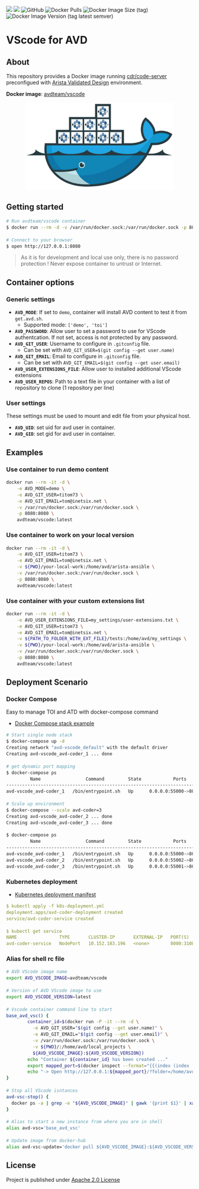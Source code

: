 ![](https://img.shields.io/badge/Arista-CVP%20Automation-blue)  ![](https://img.shields.io/badge/Arista-EOS%20Automation-blue) ![GitHub](https://img.shields.io/github/license/arista-netdevops-community/docker-avd-vscode) ![Docker Pulls](https://img.shields.io/docker/pulls/avdteam/vscode) ![Docker Image Size (tag)](https://img.shields.io/docker/image-size/avdteam/vscode/latest) ![Docker Image Version (tag latest semver)](https://img.shields.io/docker/v/avdteam/vscode/latest)
# VScode for AVD

## About

This repository provides a Docker image running [cdr/code-server](https://github.com/cdr/code-server/) preconfigued with [Arista Validated Design](https://www.avd.sh) environment.

__Docker image__: [avdteam/vscode](https://hub.docker.com/repository/docker/avdteam/vscode)

<p align="center"><img src="medias/AVD%20-%20Docker%20Logo%20transparent%20bg.png" alt="Arista AVD Docker Image" width="400"/></p>

## Getting started

```bash
# Run avdteam/vscode container
$ docker run --rm -d -v /var/run/docker.sock:/var/run/docker.sock -p 8080:8080 avdteam/vscode:latest

# Connect to your browser
$ open http://127.0.0.1:8080
```

> As it is for development and local use only, there is no password protection ! Never expose container to untrust or Internet.

## Container options

### Generic settings

- __`AVD_MODE`__: If set to `demo`, container will install AVD content to test it from `get.avd.sh`.
  - Supported mode: `['demo', 'toi']`
- __`AVD_PASSWORD`__: Allow user to set a password to use for VScode authentcation. If not set, access is not protected by any password.
- __`AVD_GIT_USER`__: Username to configure in `.gitconfig` file.
  - Can be set with `AVD_GIT_USER=$(git config --get user.name)`
- __`AVD_GIT_EMAIL`__: Email to configure in `.gitconfig` file.
  - Can be set with `AVD_GIT_EMAIL=$(git config --get user.email)`
- __`AVD_USER_EXTENSIONS_FILE`__: Allow user to installed additional VScode extensions
- __`AVD_USER_REPOS`__: Path to a text file in your container with a list of repository to clone (1 repository per line)

### User settings

These settings must be used to mount and edit file from your physical host.

- __`AVD_UID`__: set uid for avd user in container.
- __`AVD_GID`__: set gid for avd user in container.

## Examples

### Use container to run demo content

```bash
docker run --rm -it -d \
    -e AVD_MODE=demo \
    -e AVD_GIT_USER=titom73 \
    -e AVD_GIT_EMAIL=tom@inetsix.net \
    -v /var/run/docker.sock:/var/run/docker.sock \
    -p 8080:8080 \
    avdteam/vscode:latest
```

### Use container to work on your local version

```bash
docker run --rm -it -d \
    -e AVD_GIT_USER=titom73 \
    -e AVD_GIT_EMAIL=tom@inetsix.net \
    -v ${PWD}/your-local-work:/home/avd/arista-ansible \
    -v /var/run/docker.sock:/var/run/docker.sock \
    -p 8080:8080 \
    avdteam/vscode:latest
```

### Use container with your custom extensions list

```bash
docker run --rm -it -d \
    -e AVD_USER_EXTENSIONS_FILE=my_settings/user-extensions.txt \
    -e AVD_GIT_USER=titom73 \
    -e AVD_GIT_EMAIL=tom@inetsix.net \
    -v ${PATH_TO_FOLDER_WITH_EXT_FILE}/tests:/home/avd/my_settings \
    -v ${PWD}/your-local-work:/home/avd/arista-ansible \
    -v /var/run/docker.sock:/var/run/docker.sock \
    -p 8080:8080 \
    avdteam/vscode:latest
```

## Deployment Scenario

### Docker Compose

Easy to manage TOI and ATD with docker-compose command

- [Docker Compose stack example](./docker-compose.yml)

```bash
# Start single node stack
$ docker-compose up -d
Creating network "avd-vscode_default" with the default driver
Creating avd-vscode_avd-coder_1 ... done

# get dynamic port mapping
$ docker-compose ps
         Name                 Command         State            Ports
-----------------------------------------------------------------------------
avd-vscode_avd-coder_1   /bin/entrypoint.sh   Up      0.0.0.0:55000->8080/tcp

# Scale up environment
$ docker-compose --scale avd-coder=3
Creating avd-vscode_avd-coder_2 ... done
Creating avd-vscode_avd-coder_3 ... done

$ docker-compose ps
         Name                 Command         State            Ports
-----------------------------------------------------------------------------
avd-vscode_avd-coder_1   /bin/entrypoint.sh   Up      0.0.0.0:55000->8080/tcp
avd-vscode_avd-coder_2   /bin/entrypoint.sh   Up      0.0.0.0:55002->8080/tcp
avd-vscode_avd-coder_3   /bin/entrypoint.sh   Up      0.0.0.0:55001->8080/tcp
```

### Kubernetes deployment

- [Kubernetes deployment manifest](./k8s-deployment.yml)

```yaml
$ kubectl apply -f k8s-deployment.yml
deployment.apps/avd-coder-deployment created
service/avd-coder-service created

$ kubectl get service
NAME                TYPE       CLUSTER-IP       EXTERNAL-IP   PORT(S)          AGE
avd-coder-service   NodePort   10.152.183.196   <none>        8080:31081/TCP   5s
```

### Alias for shell rc file

```bash
# AVD VScode image name
export AVD_VSCODE_IMAGE=avdteam/vscode

# Version of AVD VScode image to use
export AVD_VSCODE_VERSION=latest

# Vscode container command line to start
base_avd_vsc() {
        container_id=$(docker run -P -it --rm -d \
          -e AVD_GIT_USER="$(git config --get user.name)" \
          -e AVD_GIT_EMAIL="$(git config --get user.email)" \
          -v /var/run/docker.sock:/var/run/docker.sock \
          -v ${PWD}/:/home/avd/local_projects \
          ${AVD_VSCODE_IMAGE}:${AVD_VSCODE_VERSION})
        echo "Container ${container_id} has been created ..."
        export mapped_port=$(docker inspect --format="{{(index (index .NetworkSettings.Ports \"8080/tcp\") 0).HostPort}}" ${container_id})
        echo "-> Open http://127.0.0.1:${mapped_port}/?folder=/home/avd"
}

# Stop all VScode isntances
avd-vsc-stop() {
  docker ps -a | grep -e "${AVD_VSCODE_IMAGE}" | gawk '{print $1}' | xargs docker stop
}

# Alias to start a new instance from where you are in shell
alias avd-vsc='base_avd_vsc'

# Update image from docker-hub
alias avd-vsc-update='docker pull ${AVD_VSCODE_IMAGE}:${AVD_VSCODE_VERSION}'
```

## License

Project is published under [Apache 2.0 License](./LICENSE)
